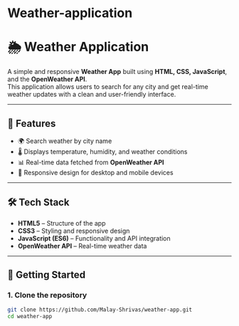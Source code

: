 # Weather-application
# 🌦️ Weather Application  

A simple and responsive **Weather App** built using **HTML, CSS, JavaScript**, and the **OpenWeather API**.  
This application allows users to search for any city and get real-time weather updates with a clean and user-friendly interface.  

---

## 📌 Features  
- 🌍 Search weather by city name  
- 🌡️ Displays temperature, humidity, and weather conditions  
- 📊 Real-time data fetched from **OpenWeather API**  
- 📱 Responsive design for desktop and mobile devices  

---

## 🛠️ Tech Stack  
- **HTML5** – Structure of the app  
- **CSS3** – Styling and responsive design  
- **JavaScript (ES6)** – Functionality and API integration  
- **OpenWeather API** – Real-time weather data  

---

## 🚀 Getting Started  

### 1. Clone the repository  
```bash
git clone https://github.com/Malay-Shrivas/weather-app.git
cd weather-app



